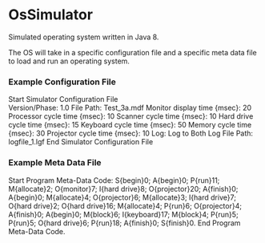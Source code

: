 # OsSimulator
Simulated operating system written in Java 8.

The OS will take in a specific configuration file and a specific meta data file to load and run an operating system.

### Example Configuration File

Start Simulator Configuration File<br />
Version/Phase: 1.0
File Path: Test_3a.mdf
Monitor display time {msec}: 20
Processor cycle time {msec}: 10
Scanner cycle time {msec}: 10
Hard drive cycle time {msec}: 15
Keyboard cycle time {msec}: 50
Memory cycle time {msec}: 30
Projector cycle time {msec}: 10
Log: Log to Both
Log File Path: logfile_1.lgf
End Simulator Configuration File


### Example Meta Data File

Start Program Meta-Data Code:
S{begin}0; A{begin}0; P{run}11; M{allocate}2;
O{monitor}7; I{hard drive}8; O{projector}20; A{finish}0;
A{begin}0; M{allocate}4; O{projector}6; M{allocate}3; I{hard drive}7;
O{hard drive}2; O{hard drive}16; M{allocate}4;
P{run}6; O{projector}4; A{finish}0; A{begin}0; M{block}6; I{keyboard}17;
M{block}4; P{run}5; P{run}5; O{hard drive}6;
P{run}18; A{finish}0; S{finish}0.
End Program Meta-Data Code.

